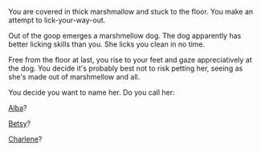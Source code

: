 
You are covered in thick marshmallow and stuck to the floor. You make an attempt to lick-your-way-out.

Out of the goop emerges a marshmellow dog. 
The dog apparently has better licking skills than you. She licks you clean in no time.

Free from the floor at last, you rise to your feet and gaze appreciatively at the dog. 
You decide it's probably best not to risk petting her, seeing as she's made out of marshmellow and all. 

You decide you want to name her. Do you call her:

[Alba](../Alba/alba.md)?

[Betsy](../Betsy/betsy.md)?

[Charlene](../Charlene/charlene.md)?